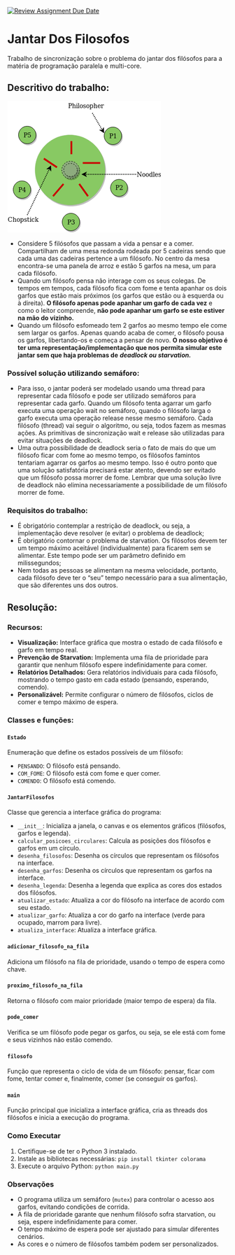 [![Review Assignment Due Date](https://classroom.github.com/assets/deadline-readme-button-22041afd0340ce965d47ae6ef1cefeee28c7c493a6346c4f15d667ab976d596c.svg)](https://classroom.github.com/a/-Z5ovbbf)

# Jantar Dos Filosofos
Trabalho de sincronização sobre o problema do jantar dos filósofos para a matéria de programação paralela e multi-core.

## Descritivo do trabalho:
![diagrama](diagrama.png)
- Considere 5 filósofos que passam a vida a pensar e a comer. Compartilham de uma mesa redonda rodeada por 5 cadeiras sendo que cada uma das cadeiras pertence a um filósofo. No centro da mesa encontra-se uma panela de arroz e estão 5 garfos na mesa, um para cada filósofo.
- Quando um filósofo pensa não interage com os seus colegas. De tempos em tempos, cada filósofo fica com fome e tenta apanhar os dois garfos que estão mais próximos (os garfos que estão ou à esquerda ou à direita). **O filósofo apenas pode apanhar um garfo de cada vez** e como o leitor compreende, **não pode apanhar um garfo se este estiver na mão do vizinho.**
- Quando um filósofo esfomeado tem 2 garfos ao mesmo tempo ele come sem largar os garfos. Apenas quando acaba de comer, o filósofo pousa os garfos, libertando-os e começa a pensar de novo. **O nosso objetivo é ter uma representação/implementação que nos permita simular este jantar sem que haja problemas de** ***deadlock ou starvation.***

### Possível solução utilizando semáforo:
- Para isso, o jantar poderá ser modelado usando uma thread para representar cada filósofo e pode ser utilizado semáforos para representar cada garfo. Quando um filósofo tenta agarrar um garfo executa uma operação wait no semáforo, quando o filósofo larga o garfo executa uma operação release nesse mesmo semáforo. Cada filósofo (thread) vai seguir o algoritmo, ou seja, todos fazem as mesmas ações. As primitivas de sincronização wait e release são utilizadas para evitar situações de deadlock.
- Uma outra possibilidade de deadlock seria o fato de mais do que um filósofo ficar com fome ao mesmo tempo, os filósofos famintos tentariam agarrar os garfos ao mesmo tempo. Isso é outro ponto que uma solução satisfatória precisará estar atento, devendo ser evitado que um filósofo possa morrer de fome. Lembrar que uma solução livre de deadlock não elimina necessariamente a possibilidade de um filósofo morrer de fome.

### Requisitos do trabalho:

- É obrigatório contemplar a restrição de deadlock, ou seja, a implementação deve resolver (e evitar) o problema de deadlock;
- É obrigatório contornar o problema de starvation. Os filósofos devem ter um tempo máximo aceitável (individualmente) para ficarem sem se alimentar. Este tempo pode ser um parâmetro definido em milissegundos;
- Nem todas as pessoas se alimentam na mesma velocidade, portanto, cada filósofo deve ter o “seu” tempo necessário para a sua alimentação, que são diferentes uns dos outros.

## Resolução:

### Recursos:
* **Visualização:** Interface gráfica que mostra o estado de cada filósofo e garfo em tempo real.
* **Prevenção de Starvation:** Implementa uma fila de prioridade para garantir que nenhum filósofo espere indefinidamente para comer.
* **Relatórios Detalhados:** Gera relatórios individuais para cada filósofo, mostrando o tempo gasto em cada estado (pensando, esperando, comendo).
* **Personalizável:** Permite configurar o número de filósofos, ciclos de comer e tempo máximo de espera.

### Classes e funções:

#### `Estado`
Enumeração que define os estados possíveis de um filósofo:
* `PENSANDO`: O filósofo está pensando.
* `COM_FOME`: O filósofo está com fome e quer comer.
* `COMENDO`: O filósofo está comendo.

#### `JantarFilosofos`
Classe que gerencia a interface gráfica do programa:
* `__init__`: Inicializa a janela, o canvas e os elementos gráficos (filósofos, garfos e legenda).
* `calcular_posicoes_circulares`: Calcula as posições dos filósofos e garfos em um círculo.
* `desenha_filosofos`: Desenha os círculos que representam os filósofos na interface.
* `desenha_garfos`: Desenha os círculos que representam os garfos na interface.
* `desenha_legenda`: Desenha a legenda que explica as cores dos estados dos filósofos.
* `atualizar_estado`: Atualiza a cor do filósofo na interface de acordo com seu estado.
* `atualizar_garfo`: Atualiza a cor do garfo na interface (verde para ocupado, marrom para livre).
* `atualiza_interface`: Atualiza a interface gráfica.

#### `adicionar_filosofo_na_fila`
Adiciona um filósofo na fila de prioridade, usando o tempo de espera como chave.

#### `proximo_filosofo_na_fila`
Retorna o filósofo com maior prioridade (maior tempo de espera) da fila.

#### `pode_comer`
Verifica se um filósofo pode pegar os garfos, ou seja, se ele está com fome e seus vizinhos não estão comendo.

#### `filosofo`
Função que representa o ciclo de vida de um filósofo: pensar, ficar com fome, tentar comer e, finalmente, comer (se conseguir os garfos).

#### `main`
Função principal que inicializa a interface gráfica, cria as threads dos filósofos e inicia a execução do programa.

### Como Executar

1. Certifique-se de ter o Python 3 instalado.
2. Instale as bibliotecas necessárias: `pip install tkinter colorama`
3. Execute o arquivo Python: `python main.py`

### Observações

* O programa utiliza um semáforo (`mutex`) para controlar o acesso aos garfos, evitando condições de corrida.
* A fila de prioridade garante que nenhum filósofo sofra starvation, ou seja, espere indefinidamente para comer.
* O tempo máximo de espera pode ser ajustado para simular diferentes cenários.
* As cores e o número de filósofos também podem ser personalizados.

